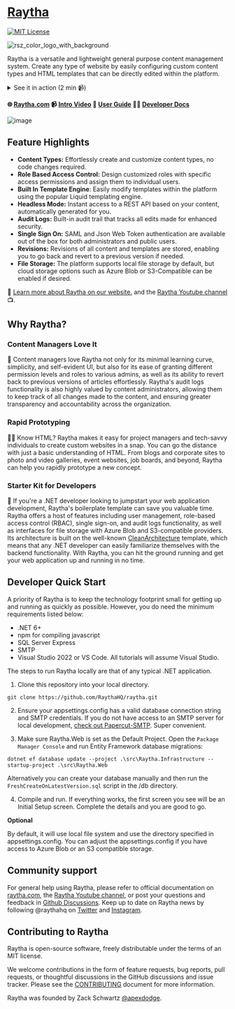 # [Raytha](https://raytha.com)

[![MIT License](https://img.shields.io/badge/License-MIT-green.svg)](https://choosealicense.com/licenses/mit/)

![rsz_color_logo_with_background](https://user-images.githubusercontent.com/777005/210120197-61101dee-91c7-4628-8fb4-c0d701843704.png)

Raytha is a versatile and lightweight general purpose content management system. Create any type of website by easily configuring custom content types and HTML templates that can be directly edited within the platform.

<details>
  <summary>See it in action (2 min 📹)</summary>
  
[![Quick silent demo](https://user-images.githubusercontent.com/777005/232171420-35104db8-4c19-46b5-bbe0-87e4b19316fe.mp4)](https://user-images.githubusercontent.com/777005/232171420-35104db8-4c19-46b5-bbe0-87e4b19316fe.mp4)
</details>

<strong>🌐 [Raytha.com](https://raytha.com) 📹 [Intro Video](https://www.youtube.com/watch?v=k6VrvqH8PBY) 📖 [User Guide](https://raytha.com/user-guide) 👨‍💻 [Developer Docs](https://docs.raytha.com)</strong>

![image](https://user-images.githubusercontent.com/777005/232172756-4c1ffd34-ea4f-4dbd-bffc-8a7a22ef9e75.png)

## Feature Highlights

* <strong>Content Types:</strong> Effortlessly create and customize content types, no code changes required.
* <strong>Role Based Access Control:</strong> Design customized roles with specific access permissions and assign them to individual users.
* <strong>Built In Template Engine</strong>: Easily modify templates within the platform using the popular Liquid templating engine.
* <strong>Headless Mode:</strong> Instant access to a REST API based on your content, automatically generated for you.
* <strong>Audit Logs:</strong> Built-in audit trail that tracks all edits made for enhanced security.
* <strong>Single Sign On:</strong> SAML and Json Web Token authentication are available out of the box for both administrators and public users.
* <strong>Revisions:</strong> Revisions of all content and templates are stored, enabling you to go back and revert to a previous version if needed.
* <strong>File Storage:</strong> The platform supports local file storage by default, but cloud storage options such as Azure Blob or S3-Compatible can be enabled if desired.

👀 [Learn more about Raytha on our website.](https://raytha.com) and the [Raytha Youtube channel](https://www.youtube.com/channel/UCuQtF2WwODs2DfZ4pV-2SfA) 📺.

## Why Raytha?

### Content Managers Love It

📝 Content managers love Raytha not only for its minimal learning curve, simplicity, and self-evident UI, but also for its ease of granting different permission levels and roles to various admins, as well as its ability to revert back to previous versions of articles effortlessly. Raytha's audit logs functionality is also highly valued by content administrators, allowing them to keep track of all changes made to the content, and ensuring greater transparency and accountability across the organization.

### Rapid Prototyping

👨‍💻 Know HTML? Raytha makes it easy for project managers and tech-savvy individuals to create custom websites in a snap. You can go the distance with just a basic understanding of HTML. From blogs and corporate sites to photo and video galleries, event websites, job boards, and beyond, Raytha can help you rapidly prototype a new concept.

### Starter Kit for Developers

🚀 If you're a .NET developer looking to jumpstart your web application development, Raytha's boilerplate template can save you valuable time. Raytha offers a host of features including user management, role-based access control (RBAC), single sign-on, and audit logs functionality, as well as interfaces for file storage with Azure Blob and S3-compatible providers. Its architecture is built on the well-known [CleanArchitecture](https://github.com/jasontaylordev/CleanArchitecture) template, which means that any .NET developer can easily familiarize themselves with the backend functionality. With Raytha, you can hit the ground running and get your web application up and running in no time.

## Developer Quick Start

A priority of Raytha is to keep the technology footprint small for getting up and running as quickly as possible. However, you do need the minimum requirements listed below:

* .NET 6+
* npm for compiling javascript
* SQL Server Express
* SMTP
* Visual Studio 2022 or VS Code. All tutorials will assume Visual Studio.

The steps to run Raytha locally are that of any typical .NET application.

1. Clone this repository into your local directory.
```
git clone https://github.com/RaythaHQ/raytha.git
```
2. Ensure your appsettings.config has a valid database connection string and SMTP credentials. If you do not have access to an SMTP server for local development, [check out Papercut-SMTP](https://github.com/ChangemakerStudios/Papercut-SMTP). Super convenient.

3. Make sure Raytha.Web is set as the Default Project. Open the `Package Manager Console` and run Entity Framework database migrations:

```
dotnet ef database update --project .\src\Raytha.Infrastructure --startup-project .\src\Raytha.Web
```

Alternatively you can create your database manually and then run the `FreshCreateOnLatestVersion.sql` script in the /db directory.

4. Compile and run. If everything works, the first screen you see will be an Initial Setup screen. Complete the details and you are good to go.

**Optional**

By default, it will use local file system and use the directory specified in appsettings.config. You can adjust the appsettings.config if you have access to Azure Blob or an S3 compatible storage.

## Community support

For general help using Raytha, please refer to official documentation on [raytha.com](https://raytha.com), the [Raytha Youtube channel](https://www.youtube.com/channel/UCuQtF2WwODs2DfZ4pV-2SfA), or post your questions and feedback in [Github Discussions](https://github.com/RaythaHQ/raytha/discussions). Keep up to date on Raytha news by following @raythahq on [Twitter](https://twitter.com/raythahq) and [Instagram](https://instagram.com/raythahq).

## Contributing to Raytha

Raytha is open-source software, freely distributable under the terms of an MIT license.

We welcome contributions in the form of feature requests, bug reports, pull requests, or thoughtful discussions in the GitHub discussions and issue tracker. Please see the [CONTRIBUTING](https://github.com/RaythaHQ/raytha/blob/main/CONTRIBUTING.md) document for more information.

Raytha was founded by Zack Schwartz [@apexdodge](https://twitter.com/apexdodge).
